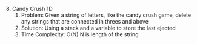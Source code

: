 8. Candy Crush 1D
    1. Problem: Given a string of letters, like the candy crush game, delete any strings that are connected in threes and above
    2. Solution: Using a stack and a variable to store the last ejected 
    3. Time Complexity: O(N) N is length of the string

